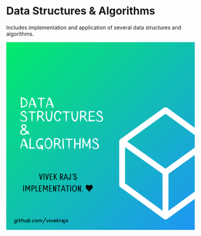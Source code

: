 <H1>Data Structures & Algorithms</H1>
Includes implementation and application of several data structures and algorithms.

![DSA](dsa.png)


